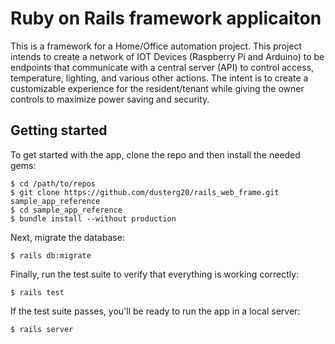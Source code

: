 # Ruby on Rails framework applicaiton

This is a framework for a Home/Office automation project. This project intends
to create a network of IOT Devices (Raspberry Pi and Arduino) to be endpoints
that communicate with a central server (API) to control access, temperature,
lighting, and various other actions. The intent is to create a customizable
experience for the resident/tenant while giving the owner controls to maximize
power saving and security.

## Getting started

To get started with the app, clone the repo and then install the needed gems:

```
$ cd /path/to/repos
$ git clone https://github.com/dusterg20/rails_web_frame.git sample_app_reference
$ cd sample_app_reference
$ bundle install --without production
```

Next, migrate the database:

```
$ rails db:migrate
```

Finally, run the test suite to verify that everything is working correctly:

```
$ rails test
```

If the test suite passes, you'll be ready to run the app in a local server:

```
$ rails server
```
